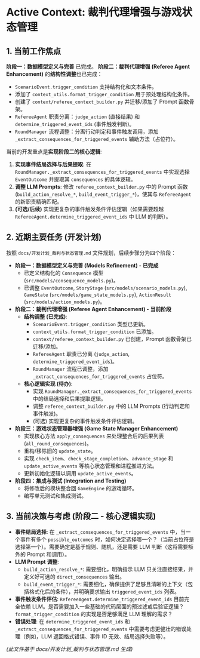 # Active Context: 裁判代理增强与游戏状态管理

## 1. 当前工作焦点

**阶段一：数据模型定义与完善** 已完成。
**阶段二：裁判代理增强 (Referee Agent Enhancement)** 的**结构性调整**也已完成：
*   `ScenarioEvent.trigger_condition` 支持结构化和文本条件。
*   添加了 `context_utils.format_trigger_condition` 用于预处理结构化条件。
*   创建了 `context/referee_context_builder.py` 并迁移/添加了 Prompt 函数骨架。
*   `RefereeAgent` 职责分离：`judge_action` (直接结果) 和 `determine_triggered_event_ids` (事件触发判断)。
*   `RoundManager` 流程调整：分离行动判定和事件触发调用，添加 `_extract_consequences_for_triggered_events` 辅助方法（占位符）。

当前的开发重点是**实现阶段二的核心逻辑**:
1.  **实现事件结局选择与后果提取**: 在 `RoundManager._extract_consequences_for_triggered_events` 中实现选择 `EventOutcome` 并提取其 `consequences` 的具体逻辑。
2.  **调整 LLM Prompts**: 修改 `referee_context_builder.py` 中的 Prompt 函数 (`build_action_resolve_*`, `build_event_trigger_*`)，使其与 `RefereeAgent` 的新职责精确匹配。
3.  **(可选/后续)** 实现更复杂的事件触发条件评估逻辑（如果需要超越 `RefereeAgent.determine_triggered_event_ids` 中 LLM 的判断）。

## 2. 近期主要任务 (开发计划)

按照 `docs/开发计划_裁判与状态管理.md` 文件规划，后续步骤分为四个阶段：

*   **阶段一：数据模型定义与完善 (Models Refinement) - 已完成**
    *   已定义结构化的 `Consequence` 模型 (`src/models/consequence_models.py`)。
    *   已调整 `EventOutcome`, `StoryStage` (`src/models/scenario_models.py`), `GameState` (`src/models/game_state_models.py`), `ActionResult` (`src/models/action_models.py`)。
*   **阶段二：裁判代理增强 (Referee Agent Enhancement) - 当前阶段**
    *   **结构调整 (已完成)**:
        *   `ScenarioEvent.trigger_condition` 类型已更新。
        *   `context_utils.format_trigger_condition` 已添加。
        *   `context/referee_context_builder.py` 已创建，Prompt 函数骨架已迁移/添加。
        *   `RefereeAgent` 职责已分离 (`judge_action`, `determine_triggered_event_ids`)。
        *   `RoundManager` 流程已调整，添加 `_extract_consequences_for_triggered_events` 占位符。
    *   **核心逻辑实现 (待办)**:
        *   实现 `RoundManager._extract_consequences_for_triggered_events` 中的结局选择和后果提取逻辑。
        *   调整 `referee_context_builder.py` 中的 LLM Prompts (行动判定和事件触发)。
        *   (可选) 实现更复杂的事件触发条件评估逻辑。
*   **阶段三：游戏状态管理器增强 (Game State Manager Enhancement)**
    *   实现核心方法 `apply_consequences` 来处理整合后的后果列表 (`all_round_consequences`)。
    *   重构/移除旧的 `update_state`。
    *   实现 `check_item`、`check_stage_completion`、`advance_stage` 和 `update_active_events` 等核心状态管理和进程推进方法。
    *   更新初始化逻辑以调用 `update_active_events`。
*   **阶段四：集成与测试 (Integration and Testing)**
    *   将修改后的模块整合回 `GameEngine` 的游戏循环。
    *   编写单元测试和集成测试。

## 3. 当前决策与考虑 (阶段二 - 核心逻辑实现)

*   **事件结局选择**: 在 `_extract_consequences_for_triggered_events` 中，当一个事件有多个 `possible_outcomes` 时，如何决定选择哪一个？（当前占位符是选择第一个）。需要确定是基于规则、随机，还是需要 LLM 判断（这将需要额外的 Prompt 和调用）。
*   **LLM Prompt 调整**:
    *   `build_action_resolve_*`: 需要细化，明确指示 LLM 只关注直接结果，并定义好可选的 `direct_consequences` 输出。
    *   `build_event_trigger_*`: 需要细化，确保提供了足够且清晰的上下文（包括格式化后的条件），并明确要求输出 `triggered_event_ids` 列表。
*   **事件触发条件评估**: `RefereeAgent.determine_triggered_event_ids` 目前完全依赖 LLM。是否需要加入一些基础的代码层面的预过滤或后验证逻辑？`format_trigger_condition` 的实现是否足够满足 LLM 理解的需求？
*   **错误处理**: 在 `determine_triggered_event_ids` 和 `_extract_consequences_for_triggered_events` 中需要考虑更健壮的错误处理（例如，LLM 返回格式错误、事件 ID 无效、结局选择失败等）。

*(此文件基于 docs/开发计划_裁判与状态管理.md 生成)*
